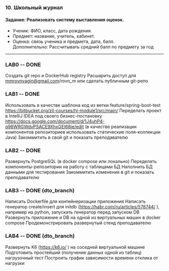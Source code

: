 ### 10. Школьный журнал
#### Задание: Реализовать систему выставления оценок.
- Ученик: ФИО, класс, дата рождения.
- Предмет: название, учитель, кабинет.
- Оценка: связь ученика и предмета, дата, балл.
Дополнительно: Рассчитывать средний балл по предмету за год

---
### LAB0 -- DONE

Создать git repo и DockerHub registry
Расшарить доступ для mmrovnyagin@gmail.com/rovn_m или сделать публичным git-репо


### LAB1 -- DONE
Использовать в качестве шаблона код из ветки feature/spring-boot-test https://bitbucket.org/zil-courses/hl-module1/src/main/ 
Переделать проект в IntelliJ IDEA под своего бизнес-постановку https://docs.google.com/document/d/1J4uhP4-q98WRGWdvPSACE9XhxGEI68ie/edit  (в качестве реализации компонентов репозиториев использовать статические поля-коллекции Java)
Закоммитить в свой git и показать преподавателю


### LAB2 -- DONE
Развернуть PostgreSQL (в docker compose или локально)
Переделать компоненты-репозитории на работу с таблицами БД
Наполнить БД данными для тестирования
Закоммитить изменения в git и показать преподавателю

### LAB3 -- DONE (dto_branch)
Написать Dockerfile для контейнеризации приложения
Написать генератор create/insert для initdb (https://habr.com/ru/articles/578744/ ), например на python, запускать генератор перед запуском DB
Развернуть приложение и DB на одной из виртуальных машин в docker compose
Продемонстрировать развернутый стенд преподавателю

### LAB4 -- DONE (dto_branch)
Развернуть K6 (https://k6.io/ ) на соседней виртуальной машине
Подготовить простейший (получение данных одной из таблиц) нагрузочный тест
Построить график зависимости времени отклика от нагрузки

